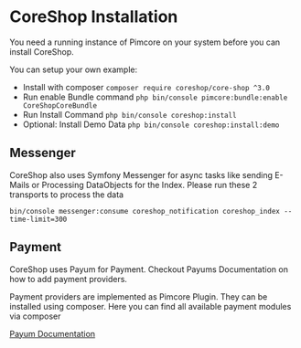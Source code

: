 # CoreShop Installation

You need a running instance of Pimcore on your system before you can install CoreShop. 

You can setup your own example:
 - Install with composer ```composer require coreshop/core-shop ^3.0```
 - Run enable Bundle command
    ```php bin/console pimcore:bundle:enable CoreShopCoreBundle```
 - Run Install Command
    `php bin/console coreshop:install`
 - Optional: Install Demo Data `php bin/console coreshop:install:demo`

## Messenger
CoreShop also uses Symfony Messenger for async tasks like sending E-Mails or Processing DataObjects for the Index. Please run these 2 transports to process the data
```
bin/console messenger:consume coreshop_notification coreshop_index --time-limit=300
```

## Payment
CoreShop uses Payum for Payment. Checkout Payums Documentation on how to add payment providers.

Payment providers are implemented as Pimcore Plugin. They can be installed using composer. Here you can find all available payment modules via composer

[Payum Documentation](https://github.com/Payum/Payum/blob/master/docs/index.md#symfony-payum-bundle)
